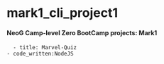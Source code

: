 # mark1_cli_project1
#### NeoG Camp-level Zero BootCamp projects: Mark1
      - title: Marvel-Quiz
    - code_written:NodeJS
   
